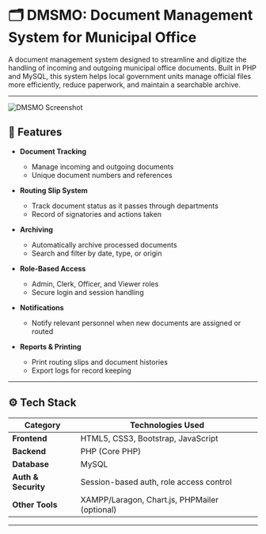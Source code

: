 # 🗂️ DMSMO: Document Management System for Municipal Office

A document management system designed to streamline and digitize the handling of incoming and outgoing municipal office documents. Built in PHP and MySQL, this system helps local government units manage official files more efficiently, reduce paperwork, and maintain a searchable archive.

---
![DMSMO Screenshot](https://github.com/john-cabintoy-97/dmsmo/screenshots/home.png)


## 🚀 Features

- **Document Tracking**
  - Manage incoming and outgoing documents
  - Unique document numbers and references

- **Routing Slip System**
  - Track document status as it passes through departments
  - Record of signatories and actions taken

- **Archiving**
  - Automatically archive processed documents
  - Search and filter by date, type, or origin

- **Role-Based Access**
  - Admin, Clerk, Officer, and Viewer roles
  - Secure login and session handling

- **Notifications**
  - Notify relevant personnel when new documents are assigned or routed

- **Reports & Printing**
  - Print routing slips and document histories
  - Export logs for record keeping

---

## ⚙️ Tech Stack

| Category         | Technologies Used                          |
|------------------|--------------------------------------------|
| **Frontend**     | HTML5, CSS3, Bootstrap, JavaScript         |
| **Backend**      | PHP (Core PHP)                             |
| **Database**     | MySQL                                      |
| **Auth & Security** | Session-based auth, role access control |
| **Other Tools**  | XAMPP/Laragon, Chart.js, PHPMailer (optional) |

---